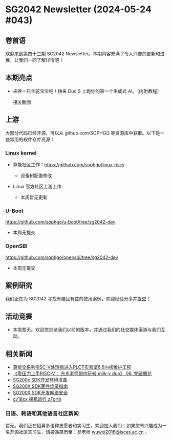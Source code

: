 # SG2042 Newsletter (2024-05-24 #043)

## 卷首语

欢迎来到第四十三期 SG2042 Newsletter。本期内容充满了令人兴奋的更新和进展，让我们一同了解详情吧！

## 本期亮点

+ 来养一只羊驼宝宝吧！快来 Duo S 上跑你的第一个生成式 AI。（内附教程）

  [相关新闻](https://mp.weixin.qq.com/s/ap7vjHvGWfXjb3ZP8v0UEA)

## 上游

大部分代码已经开源，可以从 github.com/SOPHGO 等资源库中获取。以下是一些常用的软件仓库资源：

### Linux kernel

+ 算能社区工作：https://github.com/sophgo/linux-riscv

  +  设备树配置修改

+ Linux 官方社区上游工作:

  + 本周暂无更新


### U-Boot

https://github.com/sophgo/u-boot/tree/sg2042-dev

+ 本周无提交

### OpenSBI

https://github.com/sophgo/opensbi/tree/sg2042-dev 

+ 本周无提交

## 案例研究

我们正在为 SG2042 寻找有趣且有益的使用案例，欢迎经验分享并[提交](https://github.com/sophgocommunity/SG2042-Newsletter/pulls)！

## 活动竞赛

+ 本周暂无。欢迎您浏览我们以前的版本，并通过我们的社交媒体渠道与我们互动。

## 相关新闻

+ [算能全系列RISC-V处理器进入PLCT实验室6.6内核维护工程][news-1]
+ [《零压力上手RISC-V： 东东老师带你玩转 milk-v duo》 06. 完结撒花][news-2]
+ [SG200x SDK开发环境准备][news-3]
+ [SG200X SDK固件烧录指南][news-4]
+ [SG200X SDK开发网络安全][news-5]
+ [cv18xx 裸机运行 zForth][news-6]

[news-1]:https://mp.weixin.qq.com/s/k_O6GM_VplUqGQRsnExX8Q
[news-2]:https://www.bilibili.com/video/BV1Fx4y1W7x9/
[news-3]:https://forum.sophgo.com/t/sg200x-sdk/609
[news-4]:https://forum.sophgo.com/t/sg200x-sdk/610
[news-5]:https://forum.sophgo.com/t/sg200x-sdk/611
[news-6]:https://forum.sophgo.com/t/cv18xx-zforth/612

### 日语、韩语和其他语言社区新闻

暂无。我们正在招募多语种志愿者和实习生，欢迎加入我们！如果您有兴趣成为一名开源社区实习生，请投递简历至：吴老师 [wuwei2016@iscas.ac.cn](mailto:wuwei2016@iscas.ac.cn) 。